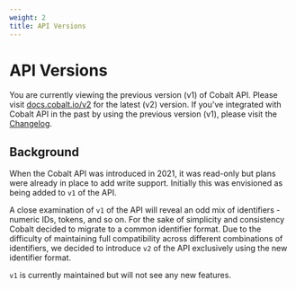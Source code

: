 ```yaml
---
weight: 2
title: API Versions
---
```


# API Versions

<aside class="warning">
You are currently viewing the previous version (v1) of Cobalt API. Please visit <a href="https://docs.cobalt.io/v2/">docs.cobalt.io/v2</a>
for the latest (v2) version. If you've integrated with Cobalt API in the past by using the previous version (v1),
please visit the <a href="https://docs.cobalt.io/v2/#changelog">Changelog</a>.
</aside>

## Background

When the Cobalt API was introduced in 2021, it was read-only but plans were already in place to add
write support. Initially this was envisioned as being added to `v1` of the API.

A close examination of `v1` of the API will reveal an odd mix of identifiers - numeric IDs, tokens,
and so on. For the sake of simplicity and consistency Cobalt decided to migrate to a common identifier
format. Due to the difficulty of maintaining full compatibility across different combinations of
identifiers, we decided to introduce `v2` of the API exclusively using the new identifier format.

`v1` is currently maintained but will not see any new features.
